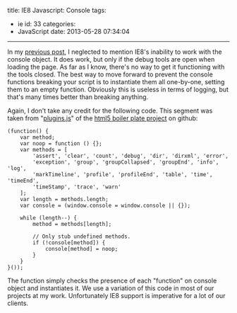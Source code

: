 title: IE8 Javascript: Console
tags:
  - ie
id: 33
categories:
  - JavaScript
date: 2013-05-28 07:34:04
---

In my [previous post](http://perrymitchell.net/article/ie8_javascript_indexof_hasownproperty), I neglected to mention IE8's inability to work with the console object. It does work, but only if the debug tools are open when loading the page. As far as I know, there's no way to get it functioning with the tools closed. The best way to move forward to prevent the console functions breaking your script is to instantiate them all one-by-one, setting them to an empty function. Obviously this is useless in terms of logging, but that's many times better than breaking anything.

Again, I don't take any credit for the following code. This segment was taken from "[plugins.js](https://github.com/h5bp/html5-boilerplate/blob/master/js/plugins.js)" of the [html5 boiler plate project](https://github.com/h5bp/html5-boilerplate) on github:

```
(function() {
    var method;
    var noop = function () {};
    var methods = [
        'assert', 'clear', 'count', 'debug', 'dir', 'dirxml', 'error',
        'exception', 'group', 'groupCollapsed', 'groupEnd', 'info', 'log',
        'markTimeline', 'profile', 'profileEnd', 'table', 'time', 'timeEnd',
        'timeStamp', 'trace', 'warn'
    ];
    var length = methods.length;
    var console = (window.console = window.console || {});

    while (length--) {
        method = methods[length];

        // Only stub undefined methods.
        if (!console[method]) {
            console[method] = noop;
        }
    }
}());
```

The function simply checks the presence of each "function" on console object and instantiates it. We use a variation of this code in most of our projects at my work. Unfortunately IE8 support is imperative for a lot of our clients.
